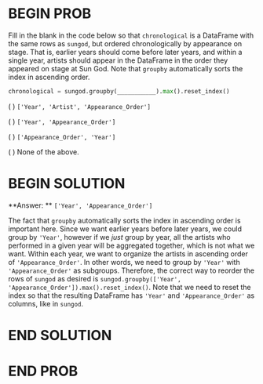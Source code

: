 # BEGIN PROB

Fill in the blank in the code below so that `chronological` is a DataFrame with the same rows as `sungod`, but ordered chronologically by appearance on stage. That is, earlier years should come before later years, and within a single year, artists should appear in the DataFrame in the order they appeared on stage at Sun God. Note that `groupby` automatically sorts the index in ascending order.

```py
chronological = sungod.groupby(___________).max().reset_index()
```


( ) `['Year', 'Artist', 'Appearance_Order']`

( ) `['Year', 'Appearance_Order']`

( ) `['Appearance_Order', 'Year']`

( ) None of the above.

# BEGIN SOLUTION

**Answer: ** `['Year', 'Appearance_Order']`

The fact that `groupby` automatically sorts the index in ascending order is important here. Since we want earlier years before later years, we could group by `'Year'`, however if we *just* group by year, all the artists who performed in a given year will be aggregated together, which is not what we want. Within each year, we want to organize the artists in ascending order of `'Appearance_Order'`. In other words, we need to group by `'Year'` with `'Appearance_Order'` as subgroups. Therefore, the correct way to reorder the rows of `sungod` as desired is `sungod.groupby(['Year', 'Appearance_Order']).max().reset_index()`. Note that we need to reset the index so that the resulting DataFrame has `'Year'` and `'Appearance_Order'` as columns, like in `sungod`.

# END SOLUTION

# END PROB